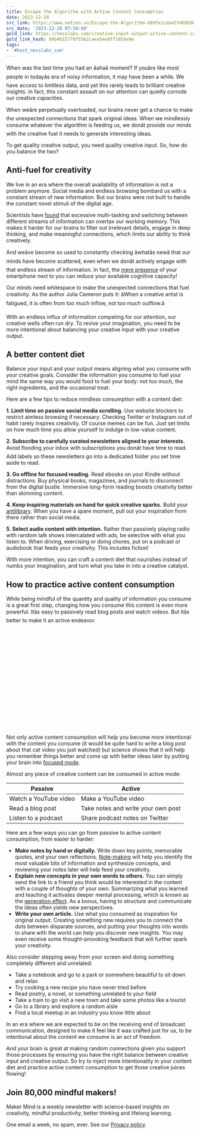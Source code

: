 ```yaml
---
title: Escape the Algorithm with Active Content Consumption
date: 2023-12-20
src_link: https://www.notion.so/Escape-the-Algorithm-b89fe1cda42f46bb9b81a415a16e0ba0
src_date: '2023-12-20 07:50:00'
gold_link: https://nesslabs.com/creative-input-output-active-content-consumption
gold_link_hash: 84b4b15779f5562caea54e8ff1916e9e
tags:
- '#host_nesslabs_com'
---
```





When was the last time you had an âahaâ moment? If youâre like most people in todayâs era of noisy information, it may have been a while. We have access to limitless data, and yet this rarely leads to brilliant creative insights. In fact, this constant assault on our attention can quietly corrode our creative capacities.


When weâre perpetually overloaded, our brains never get a chance to make the unexpected connections that spark original ideas. When we mindlessly consume whatever the algorithm is feeding us, we donât provide our minds with the creative fuel it needs to generate interesting ideas. 


To get quality creative output, you need quality creative input. So, how do you balance the two?


Anti-fuel for creativity
------------------------


We live in an era where the overall availability of information is not a problem anymore. Social media and endless browsing bombard us with a constant stream of new information. But our brains were not built to handle the constant novel stimuli of the digital age.


Scientists have [found](https://www.pnas.org/doi/10.1073/pnas.0903620106) that excessive multi-tasking and switching between different streams of information can overtax our working memory. This makes it harder for our brains to filter out irrelevant details, engage in deep thinking, and make meaningful connections, which limits our ability to think creatively.


And weâve become so used to constantly checking âwhatâs newâ that our minds have become scattered, even when we donât actively engage with that endless stream of information. In fact, the [mere presence](https://www.journals.uchicago.edu/doi/full/10.1086/691462) of your smartphone next to you can reduce your available cognitive capacity!


Our minds need whitespace to make the unexpected connections that fuel creativity. As the author Julia Cameron puts it: âWhen a creative artist is fatigued, it is often from too much inflow, not too much outflow.â


With an endless influx of information competing for our attention, our creative wells often run dry. To revive your imagination, you need to be more intentional about balancing your creative input with your creative output.


A better content diet
---------------------


Balance your input and your output means aligning what you consume with your creative goals. Consider the information you consume to fuel your mind the same way you would food to fuel your body: not too much, the right ingredients, and the occasional treat.


Here are a few tips to reduce mindless consumption with a content diet:


**1. Limit time on passive social media scrolling.** Use website blockers to restrict aimless browsing if necessary. Checking Twitter or Instagram out of habit rarely inspires creativity. Of course memes can be fun. Just set limits on how much time you allow yourself to indulge in low-value content.


**2. Subscribe to carefully curated newsletters aligned to your interests.** Avoid flooding your inbox with subscriptions you donât have time to read. Add labels so these newsletters go into a dedicated folder you set time aside to read.


**3. Go offline for focused reading.** Read ebooks on your Kindle without distractions. Buy physical books, magazines, and journals to disconnect from the digital bustle. Immersive long-form reading boosts creativity better than skimming content.


**4. Keep inspiring materials on hand for quick creative sparks.** Build your [antilibrary](https://nesslabs.com/antilibrary). When you have a spare moment, pull out your inspiration from there rather than social media.


**5. Select audio content with intention.** Rather than passively playing radio with random talk shows intercalated with ads, be selective with what you listen to. When driving, exercising or doing chores, put on a podcast or audiobook that feeds your creativity. This includes fiction!


With more intention, you can craft a content diet that nourishes instead of numbs your imagination, and turn what you take in into a creative catalyst.


How to practice active content consumption
------------------------------------------


While being mindful of the quantity and quality of information you consume is a great first step, changing how you consume this content is even more powerful. Itâs easy to passively read blog posts and watch videos. But itâs better to make it an active endeavor.


![](data:image/svg+xml,%3Csvg%20xmlns='http://www.w3.org/2000/svg'%20viewBox='0%200%201024%20575'%3E%3C/svg%3E)
Not only active content consumption will help you become more intentional with the content you consume (it would be quite hard to write a blog post about that cat video you just watched) but science shows that it will help you remember things better and come up with better ideas later by putting your brain into [focused mode](https://nesslabs.com/learning-how-to-learn).


Almost any piece of creative content can be consumed in active mode:




| **Passive** | **Active** |
| --- | --- |
| Watch a YouTube video | Make a YouTube video |
| Read a blog post | Take notes and write your own post |
| Listen to a podcast | Share podcast notes on Twitter |


Here are a few ways you can go from passive to active content consumption, from easier to harder:


* **Make notes by hand or digitally.** Write down key points, memorable quotes, and your own reflections. [Note-making](https://nesslabs.com/from-note-taking-to-note-making) will help you identify the most valuable bits of information and synthesize concepts, and reviewing your notes later will help feed your creativity.
* **Explain new concepts in your own words to others.** You can simply send the link to a friend you think would be interested in the content with a couple of thoughts of your own. Summarizing what you learned and teaching it activates deeper mental processing, which is known as the [generation effect](https://nesslabs.com/generation-effect). As a bonus, having to structure and communicate the ideas often yields new perspectives.
* **Write your own article.** Use what you consumed as inspiration for original output. Creating something new requires you to connect the dots between disparate sources, and putting your thoughts into words to share with the world can help you discover new insights. You may even receive some thought-provoking feedback that will further spark your creativity.


Also consider stepping away from your screen and doing something completely different and unrelated:


* Take a notebook and go to a park or somewhere beautiful to sit down and relax
* Try cooking a new recipe you have never tried before
* Read poetry, a novel, or something unrelated to your field
* Take a train to go visit a new town and take some photos like a tourist
* Go to a library and explore a random aisle
* Find a local meetup in an industry you know little about


In an era where we are expected to be on the receiving end of broadcast communication, designed to make it feel like it was crafted just for us, to be intentional about the content we consume is an act of freedom.


And your brain is great at making random connections given you support those processes by ensuring you have the right balance between creative input and creative output. So try to inject more intentionality in your content diet and practice active content consumption to get those creative juices flowing!



  

Join 80,000 mindful makers!
---------------------------


Maker Mind is a weekly newsletter with science-based insights on creativity, mindful productivity, better thinking and lifelong learning.


One email a week, no spam, ever. See our [Privacy policy](/privacy).
